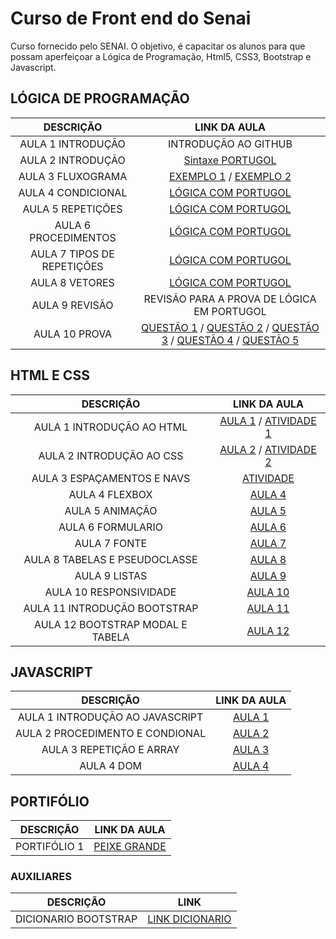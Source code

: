 # Curso de Front end do Senai

Curso fornecido pelo SENAI. O objetivo, é capacitar os alunos para que possam aperfeiçoar a Lógica de Programação, Html5, CSS3, Bootstrap e Javascript.

## LÓGICA DE PROGRAMAÇÃO

| DESCRIÇÃO | LINK DA AULA |
|:-:|:-:|
| AULA 1 INTRODUÇÃO | INTRODUÇÃO AO GITHUB |
| AULA 2 INTRODUÇÃO | [Sintaxe PORTUGOL](Aulas/LógicaPortugol/Sintaxeportugol.md) |
| AULA 3 FLUXOGRAMA | [EXEMPLO 1](./Imagens/Aula%202%20Fluxo%20material.png) / [EXEMPLO 2](./Imagens/AULA%202%20EXEMPLO%202.png) |
| AULA 4 CONDICIONAL | [LÓGICA COM PORTUGOL](Aulas/LógicaPortugol/SALVARNOTAS.md) |
| AULA 5 REPETIÇÕES | [LÓGICA COM PORTUGOL](Aulas/LógicaPortugol/Repeticao.md) |
| AULA 6 PROCEDIMENTOS | [LÓGICA COM PORTUGOL](Aulas/LógicaPortugol/procedimentos.md) |
| AULA 7 TIPOS DE REPETIÇÕES | [LÓGICA COM PORTUGOL](./Imagens/EXPLICAÇÃO%20AULA%206.png) |
| AULA 8 VETORES | [LÓGICA COM PORTUGOL](Aulas/LógicaPortugol/VETORES.MD) |
| AULA 9 REVISÃO | REVISÃO PARA A PROVA DE LÓGICA EM PORTUGOL |
| AULA 10 PROVA | [QUESTÃO 1](Aulas/ProvaPortugol/BUSCARNOME.ALG) / [QUESTÃO 2](Aulas/ProvaPortugol/COMPARAVETORES.ALG) / [QUESTÃO 3](Aulas/ProvaPortugol/MEDIANOTAS.ALG) / [QUESTÃO 4](Aulas/ProvaPortugol/PESQUISAPREFEITURA.ALG) / [QUESTÃO 5](Aulas/ProvaPortugol/VERIFICARSALDO.ALG) |

## HTML E CSS

| DESCRIÇÃO | LINK DA AULA |
| :-: | :-: |
| AULA 1 INTRODUÇÃO AO HTML | [AULA 1](HTML&CSS/Aula/Aula1&2/Aula1Index.html) / [ATIVIDADE 1](HTML&CSS/atividade/atividade1.html) |
| AULA 2 INTRODUÇÃO AO CSS | [AULA 2](HTML&CSS/Aula/Aula1&2/Aula2Index.html) / [ATIVIDADE 2](HTML&CSS/atividade/atividade2.html) |
| AULA 3 ESPAÇAMENTOS E NAVS | [ATIVIDADE](HTML&CSS/Aula/Aula3/) |
| AULA 4 FLEXBOX | [AULA 4](HTML&CSS/Aula/Aula4/) |
| AULA 5 ANIMAÇÃO | [AULA 5](HTML&CSS/Aula/Aula5/) |
| AULA 6 FORMULARIO | [AULA 6](HTML&CSS/Aula/Aula6/) |
| AULA 7 FONTE | [AULA 7](HTML&CSS/Aula/Aula7/) |
| AULA 8 TABELAS E PSEUDOCLASSE | [AULA 8](HTML&CSS/Aula/Aula8/) |
| AULA 9 LISTAS | [AULA 9](HTML&CSS/Aula/Aula9/) |
| AULA 10 RESPONSIVIDADE | [AULA 10](HTML&CSS/Aula/Aula10/) |
| AULA 11 INTRODUÇÃO BOOTSTRAP | [AULA 11](HTML&CSS/Aula/Aula11/) |
| AULA 12 BOOTSTRAP MODAL E TABELA | [AULA 12](HTML&CSS/Aula/Aula12/) |

## JAVASCRIPT

| DESCRIÇÃO | LINK DA AULA |
| :-: | :-: |
| AULA 1 INTRODUÇÃO AO JAVASCRIPT | [AULA 1](JavaScript/Aulas/Aula1/) |
| AULA 2 PROCEDIMENTO E CONDIONAL | [AULA 2](JavaScript/Aulas/Aula2/) |
| AULA 3 REPETIÇÃO E ARRAY | [AULA 3](JavaScript/Aulas/Aula3/) |
| AULA 4 DOM | [AULA 4](JavaScript/Aulas/Aula4/) |

## PORTIFÓLIO

| DESCRIÇÃO | LINK DA AULA |
| :-: | :-: |
| PORTIFÓLIO 1 | [PEIXE GRANDE](https://github.com/Dr4gonPlus/PeixeGrande.git) |

### AUXILIARES

| DESCRIÇÃO | LINK |
| :-: | :-: |
| DICIONARIO BOOTSTRAP | [LINK DICIONARIO](https://github.com/VSRohod/bootstrapDictionary.git) |
